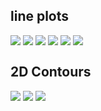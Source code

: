 ## line plots

<img align="top" src="plot.jpg">

<img align="top" src="/Cycle/2017071200/EW_Lansing_Island.png">

<img align="top" src="/Cycle/2017071200/EW_Melbourne_Cause_way.png">

<img align="top" src="/Cycle/2017071200/EW_Sebastion_fishing_pier.png">

<img align="top" src="/Cycle/2017071200/EW_Trident_Pier.png">

<img align="top" src="/Cycle/2017071200/EW_Virginia_Key.png">

## 2D Contours

<img align="top" src="/Cycle/2017071200/plot10001.jpg">

<img align="top" src="/Cycle/2017071200/plot20001.jpg">

<img align="top" src="/Cycle/2017071200/plot30001.jpg">
